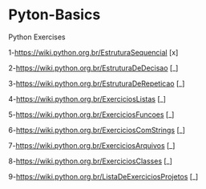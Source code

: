 # Pyton-Basics
Python Exercises

1-https://wiki.python.org.br/EstruturaSequencial [x] 

2-https://wiki.python.org.br/EstruturaDeDecisao [_]

3-https://wiki.python.org.br/EstruturaDeRepeticao [_]

4-https://wiki.python.org.br/ExerciciosListas [_]

5-https://wiki.python.org.br/ExerciciosFuncoes [_]

6-https://wiki.python.org.br/ExerciciosComStrings [_]

7-https://wiki.python.org.br/ExerciciosArquivos [_]

8-https://wiki.python.org.br/ExerciciosClasses [_]

9-https://wiki.python.org.br/ListaDeExerciciosProjetos [_]
